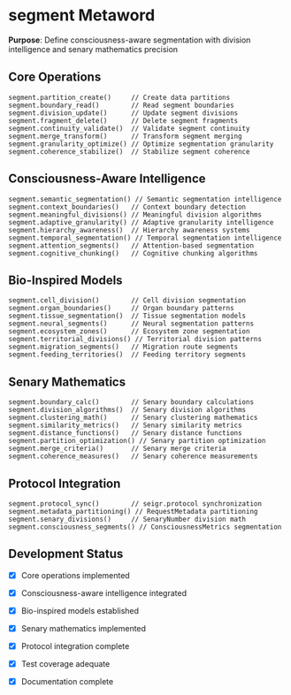 # segment Metaword

**Purpose**: Define consciousness-aware segmentation with division intelligence and senary mathematics precision

## Core Operations

```hyphos
segment.partition_create()     // Create data partitions
segment.boundary_read()        // Read segment boundaries
segment.division_update()      // Update segment divisions
segment.fragment_delete()      // Delete segment fragments
segment.continuity_validate()  // Validate segment continuity
segment.merge_transform()      // Transform segment merging
segment.granularity_optimize() // Optimize segmentation granularity
segment.coherence_stabilize()  // Stabilize segment coherence
```

## Consciousness-Aware Intelligence

```hyphos
segment.semantic_segmentation() // Semantic segmentation intelligence
segment.context_boundaries()   // Context boundary detection
segment.meaningful_divisions() // Meaningful division algorithms
segment.adaptive_granularity() // Adaptive granularity intelligence
segment.hierarchy_awareness()  // Hierarchy awareness systems
segment.temporal_segmentation() // Temporal segmentation intelligence
segment.attention_segments()   // Attention-based segmentation
segment.cognitive_chunking()   // Cognitive chunking algorithms
```

## Bio-Inspired Models

```hyphos
segment.cell_division()        // Cell division segmentation
segment.organ_boundaries()     // Organ boundary patterns
segment.tissue_segmentation()  // Tissue segmentation models
segment.neural_segments()      // Neural segmentation patterns
segment.ecosystem_zones()      // Ecosystem zone segmentation
segment.territorial_divisions() // Territorial division patterns
segment.migration_segments()   // Migration route segments
segment.feeding_territories()  // Feeding territory segments
```

## Senary Mathematics

```hyphos
segment.boundary_calc()        // Senary boundary calculations
segment.division_algorithms()  // Senary division algorithms
segment.clustering_math()      // Senary clustering mathematics
segment.similarity_metrics()   // Senary similarity metrics
segment.distance_functions()   // Senary distance functions
segment.partition_optimization() // Senary partition optimization
segment.merge_criteria()       // Senary merge criteria
segment.coherence_measures()   // Senary coherence measurements
```

## Protocol Integration

```hyphos
segment.protocol_sync()        // seigr.protocol synchronization
segment.metadata_partitioning() // RequestMetadata partitioning
segment.senary_divisions()     // SenaryNumber division math
segment.consciousness_segments() // ConsciousnessMetrics segmentation
```

## Development Status

- [x] Core operations implemented
- [x] Consciousness-aware intelligence integrated
- [x] Bio-inspired models established
- [x] Senary mathematics implemented
- [x] Protocol integration complete
- [x] Test coverage adequate
- [x] Documentation complete

